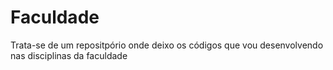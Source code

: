 # Faculdade

Trata-se de um repositpório onde deixo os códigos que vou desenvolvendo nas disciplinas da faculdade
